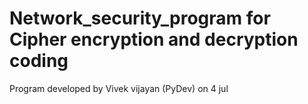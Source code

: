 # Network_security_program for Cipher encryption and decryption coding
Program developed by Vivek vijayan (PyDev) on 4 jul 
